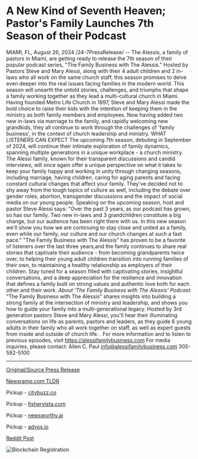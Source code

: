 # A New Kind of Seventh Heaven; Pastor's Family Launches 7th Season of their Podcast

MIAMI, FL, August 26, 2024 /24-7PressRelease/ -- The Alessis, a family of pastors in Miami, are getting ready to release the 7th season of their popular podcast series, "The Family Business with The Alessis." Hosted by Pastors Steve and Mary Alessi, along with their 4 adult children and 2 in-laws who all work on the same church staff, this season promises to delve even deeper into the real issues facing families in the modern world. This season will unearth the untold stories, challenges, and triumphs that shape a family working together as they lead a multi-cultural church in Miami.   Having founded Metro Life Church in 1997, Steve and Mary Alessi made the bold choice to raise their kids with the intention of keeping them in the ministry as both family members and employees. Now having added two new in-laws via marriage to the family, and rapidly welcoming new grandkids, they all continue to work through the challenges of 'family business', in the context of church leadership and ministry.   WHAT LISTENERS CAN EXPECT  The upcoming 7th season, debuting in September of 2024, will continue their intimate exploration of family dynamics, spanning multiple generations in a unique workplace - a church ministry.   The Alessi family, known for their transparent discussions and candid interviews, will once again offer a unique perspective on what it takes to keep your family happy and working in unity through changing seasons, including marriage, having children, caring for aging parents and facing constant cultural changes that affect your family.   They've decided not to shy away from the tough topics of culture as well, including the debate over gender roles, abortion, transgender discussions and the impact of social media on our young people.   Speaking on the upcoming season, host and pastor Steve Alessi says: "Over the past 3 years, as our podcast has grown, so has our family. Two new in-laws and 3 grandchildren constitute a big change, but our audience has been right there with us. In this new season we'll show you how we are continuing to stay close and united as a family, even while our family, our culture and our church changes at such a fast pace."   "The Family Business with The Alessis" has proven to be a favorite of listeners over the last three years,and the family continues to share real stories that captivate their audience - from becoming grandparents twice over, to helping their young adult children transition into running families of their own, to maintaining a healthy relationship as employers of their children.   Stay tuned for a season filled with captivating stories, insightful conversations, and a deep appreciation for the resilience and innovation that defines a family built on strong values and authentic love both for each other and their work.  *About 'The Family Business with The Alessis' Podcast:*  "The Family Business with The Alessis" shares insights into building a strong family at the intersection of ministry and leadership, and shows you how to guide your family into a multi-generational legacy. Hosted by 3rd generation pastors Steve and Mary Alessi, you'll hear their illuminating conversations on life as parents, pastors and leaders, as they guide 6 young adults in their family who all work together on staff, as well as expert guests from inside and outside of church life. . For more information and to listen to previous episodes, visit https://alessifamilybusiness.com  For media inquiries, please contact:  Allen C. Paul info@alessifamilybusiness.com 305-592-5100 

---

[Original/Source Press Release](https://www.24-7pressrelease.com/press-release/513338/a-new-kind-of-seventh-heaven-pastors-family-launches-7th-season-of-their-podcast)
                    

[Newsramp.com TLDR](https://newsramp.com/curated-news/the-alessis-set-to-release-7th-season-of-the-family-business-podcast/e4f01f188bf014a3341997a0b8ad1696) 


Pickup - [citybuzz.co](https://citybuzz.co/2024/08/26/miami-pastor-family-launches-7th-season-of-the-family-business-podcast)

Pickup - [fishervista.com](https://fishervista.com/en/alessi-family-gears-up-for-7th-season-of-the-family-business-podcast/20245944)

Pickup - [newsworthy.ai](https://newsworthy.ai/curated/miami-pastor-family-launches-7th-season-of-the-family-business-podcast/20245944)

Pickup - [advos.io](https://advos.io/en/alessi-family-to-launch-7th-season-of-popular-podcast-the-family-business-with-the-alessis/20245944)
 



[Reddit Post](https://www.reddit.com/r/Lifestyle_Culture/comments/1f1rk93/the_alessis_set_to_release_7th_season_of_the/) 



![Blockchain Registration](https://cdn.newsramp.app/24-7PressRelease/qrcode/248/26/bendGxUV.webp)